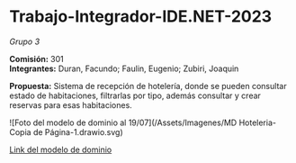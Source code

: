 # Trabajo-Integrador-IDE.NET-2023

*Grupo 3*

**Comisión:** 301  
**Integrantes:** Duran, Facundo; Faulin, Eugenio; Zubiri, Joaquin

**Propuesta:** Sistema de recepción de hotelería, donde se pueden consultar estado de habitaciones, filtrarlas por tipo, además consultar y crear reservas para esas habitaciones.

![Foto del modelo de dominio al 19/07](/Assets/Imagenes/MD Hoteleria-Copia de Página-1.drawio.svg)

[Link del modelo de dominio](https://app.diagrams.net/#G1UYvnMk386SwbP9sck053Cof1cSiRD2FC)
